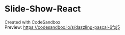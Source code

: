 # Slide-Show-React
Created with CodeSandbox
</br>
Preview: https://codesandbox.io/s/dazzling-pascal-6fxj5
